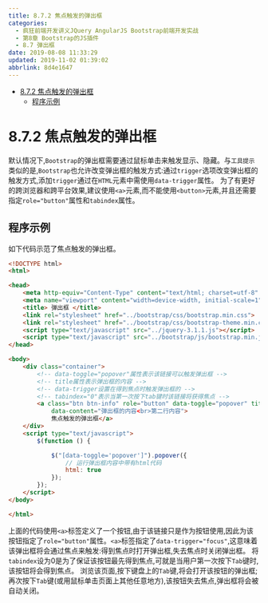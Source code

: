 ```yaml
---
title: 8.7.2 焦点触发的弹出框
categories: 
  - 疯狂前端开发讲义JQuery AngularJS Bootstrap前端开发实战
  - 第8章 Bootstrap的JS插件
  - 8.7 弹出框
date: 2019-08-08 11:33:29
updated: 2019-11-02 01:39:02
abbrlink: 8d4e1647
---
```

- [8.7.2 焦点触发的弹出框](/ReadingNotes/8d4e1647/#8-7-2-焦点触发的弹出框)
    - [程序示例](/ReadingNotes/8d4e1647/#程序示例)

<!--more-->
<script src="https://cdn.bootcss.com/jquery/3.4.0/jquery.slim.min.js"></script>
<script>$(document).ready(function () {$(".post-body > ul:nth-child(1)").hide();});</script>

<!--end-->
<!--SSTStart-->
# 8.7.2 焦点触发的弹出框 #
<!--replace:tabindex=tab index-->
默认情况下,`Bootstrap`的弹出框需要通过鼠标单击来触发显示、隐藏。与`工具提示`类似的是,`Bootstrap`也允许改变弹出框的触发方式:通过`trigger`选项改变弹出框的触发方式,添加`trigger`通过在`HTML`元素中需使用`data-trigger`属性。
为了有更好的跨浏览器和跨平台效果,建议使用`<a>`元素,而不能使用`<button>`元素,并且还需要指定`role="button"`属性和`tabindex`属性。
## 程序示例 ##
如下代码示范了焦点触发的弹出框。
```html
<!DOCTYPE html>
<html>

<head>
	<meta http-equiv="Content-Type" content="text/html; charset=utf-8" />
	<meta name="viewport" content="width=device-width, initial-scale=1">
	<title> 弹出框 </title>
	<link rel="stylesheet" href="../bootstrap/css/bootstrap.min.css">
	<link rel="stylesheet" href="../bootstrap/css/bootstrap-theme.min.css">
	<script type="text/javascript" src="../jquery-3.1.1.js"></script>
	<script type="text/javascript" src="../bootstrap/js/bootstrap.min.js"></script>
</head>

<body>
	<div class="container">
		<!-- data-toggle="popover"属性表示该链接可以触发弹出框 -->
		<!-- title属性表示弹出框的内容 -->
		<!-- data-trigger设置在得到焦点时触发弹出框的 -->
		<!-- tabindex="0"表示当第一次按下tab键时该链接将获得焦点 -->
		<a class="btn btn-info" role="button" data-toggle="popover" title="焦点触发的弹出框" tabindex="0" data-trigger="focus"
			data-content="弹出框的内容<br>第二行内容">
			焦点触发的弹出框</a>
	</div>
	<script type="text/javascript">
		$(function () {

			$("[data-toggle='popover']").popover({
				// 运行弹出框内容中带有html代码
				html: true
			});
		});
	</script>
</body>

</html>
```
<!--replace:tabindex=tab index-->
上面的代码使用`<a>`标签定义了一个按钮,由于该链接只是作为按钮使用,因此为该按钮指定了`role="button"`属性。`<a>`标签指定了`data-trigger="focus"`,这意味着该弹出框将会通过焦点来触发:得到焦点时打开弹出框,失去焦点时关闭弹出框。
将`tabindex`设为0是为了保证该按钮最先得到焦点,可就是当用户第一次按下`Tab`键时,该按钮将会得到焦点。
浏览该页面,按下键盘上的`Tab`键,将会打开该按钮的弹出框;再次按下`Tab`键(或用鼠标单击页面上其他任意地方),该按钮失去焦点,弹出框将会被自动关闭。
<!--SSTStop-->

